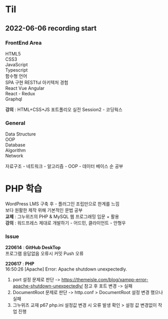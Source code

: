 # Til
## 2022-06-06 recording start
### FrontEnd Area
HTML5  
CSS3  
JavaScript  
Typescript  
함수형 언어  
SPA 구현 RESTful 아키텍처 경험  
React Vue Angular  
React - Redux  
Graphql  
  
**강의** : HTML+CSS+JS 포트폴리오 실전 Session2 - 코딩웍스  

### General
Data Structure  
OOP  
Database  
Algorithm  
Network  

자료구조 - 네트워크 - 알고리즘 - OOP - 데이터 베이스 순 공부

# PHP 학습  
WordPress LMS 구축 후 - 플러그인 조립만으로 한계를 느낌  
보다 원활한 제작 위해 기본적인 문법 공부  
**교제** : 그누위즈의 PHP & MySQL 웹 프로그래밍 입문 + 활용  
**강의** : 워드프레스 제대로 개발하기 - 어드민, 클라이언트 - 안형우


### Issue 
**220614** : **GitHub DeskTop**   
프로그램 응답없음 오류시 커밋 Push 오류  
    
**220617** : **PHP**    
16:50:26  [Apache] Error: Apache shutdown unexpectedly.  
1. port 설정 문제로 판단 ->  https://themeisle.com/blog/xampp-error-apache-shutdown-unexpectedly/  참고 후 포트 변경 -> 실패  
2. DocumentRoot 문제로 판단 -> http.conf > DocumentRoot 설정 변경 했으나 실패  
3. 그누위즈 교재 p67 php.ini 설정값 변경 시 오류 발생 확인 > 설정 값 변경없이 작업 진행 

